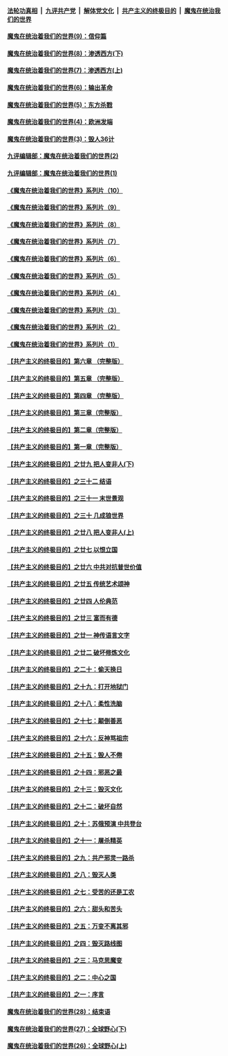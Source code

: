 

####  [法轮功真相](../../../../basic/blob/master/README.md?t=09221302) &nbsp;|&nbsp; [九评共产党](../../../../9ping.md/blob/master/README.md?t=09221302) &nbsp;|&nbsp; [解体党文化](../../../../jtdwh.md/blob/master/README.md?t=09221302)  &nbsp;|&nbsp; [共产主义的终极目的](../../../../gczydzjmd.md/blob/master/README.md?t=09221302) &nbsp;|&nbsp; [魔鬼在统治我们的世界](../../../../mgztzwmdsj.md/blob/master/README.md?t=09221302) 

#### [魔鬼在统治着我们的世界(9)：信仰篇](../pages/nsc422/n10432159.md?t=09221302) 

#### [魔鬼在统治着我们的世界(8)：渗透西方(下)](../pages/nsc422/n10429603.md?t=09221302) 

#### [魔鬼在统治着我们的世界(7)：渗透西方(上)](../pages/nsc422/n10426013.md?t=09221302) 

#### [魔鬼在统治着我们的世界(6)：输出革命](../pages/nsc422/n10421536.md?t=09221302) 

#### [魔鬼在统治着我们的世界(5)：东方杀戮](../pages/nsc422/n10417707.md?t=09221302) 

#### [魔鬼在统治着我们的世界(4)：欧洲发端](../pages/nsc422/n10414890.md?t=09221302) 

#### [魔鬼在统治着我们的世界(3)：毁人36计](../pages/nsc422/n10411583.md?t=09221302) 

#### [九评编辑部：魔鬼在统治着我们的世界(2)](../pages/nsc422/n10410036.md?t=09221302) 

#### [九评编辑部：魔鬼在统治着我们的世界(1)](../pages/nsc422/n10406825.md?t=09221302) 

#### [《魔鬼在统治着我们的世界》系列片（10）](../pages/nsc422/n12292670.md?t=09221302) 

#### [《魔鬼在统治着我们的世界》系列片（9）](../pages/nsc422/n12290859.md?t=09221302) 

#### [《魔鬼在统治着我们的世界》系列片（8）](../pages/nsc422/n12287445.md?t=09221302) 

#### [《魔鬼在统治着我们的世界》系列片（7）](../pages/nsc422/n12283425.md?t=09221302) 

#### [《魔鬼在统治着我们的世界》系列片（6）](../pages/nsc422/n12282314.md?t=09221302) 

#### [《魔鬼在统治着我们的世界》系列片（5）](../pages/nsc422/n12281419.md?t=09221302) 

#### [《魔鬼在统治着我们的世界》系列片（4）](../pages/nsc422/n12274024.md?t=09221302) 

#### [《魔鬼在统治着我们的世界》系列片（3）](../pages/nsc422/n12271322.md?t=09221302) 

#### [《魔鬼在统治着我们的世界》系列片（2）](../pages/nsc422/n12269049.md?t=09221302) 

#### [《魔鬼在统治着我们的世界》系列片（1）](../pages/nsc422/n12267575.md?t=09221302) 

#### [【共产主义的终极目的】第六章 （完整版）](../pages/nsc422/n11428913.md?t=09221302) 

#### [【共产主义的终极目的】第五章 （完整版）](../pages/nsc422/n11428912.md?t=09221302) 

#### [【共产主义的终极目的】第四章 （完整版）](../pages/nsc422/n11428907.md?t=09221302) 

#### [【共产主义的终极目的】第三章（完整版）](../pages/nsc422/n11428848.md?t=09221302) 

#### [【共产主义的终极目的】第二章（完整版）](../pages/nsc422/n11428831.md?t=09221302) 

#### [【共产主义的终极目的】第一章（完整版）](../pages/nsc422/n11417651.md?t=09221302) 

#### [【共产主义的终极目的】之廿九 把人变非人(下)](../pages/nsc422/n11344140.md?t=09221302) 

#### [【共产主义的终极目的】之三十二 结语](../pages/nsc422/n11360535.md?t=09221302) 

#### [【共产主义的终极目的】之三十一 末世景观](../pages/nsc422/n11351129.md?t=09221302) 

#### [【共产主义的终极目的】之三十 几成狼世界](../pages/nsc422/n11348280.md?t=09221302) 

#### [【共产主义的终极目的】之廿八 把人变非人(上)](../pages/nsc422/n11340492.md?t=09221302) 

#### [【共产主义的终极目的】之廿七 以恨立国](../pages/nsc422/n11336944.md?t=09221302) 

#### [【共产主义的终极目的】之廿六 中共对抗普世价值](../pages/nsc422/n11324785.md?t=09221302) 

#### [【共产主义的终极目的】之廿五 传统艺术颂神](../pages/nsc422/n11296396.md?t=09221302) 

#### [【共产主义的终极目的】之廿四 人伦典范](../pages/nsc422/n11296397.md?t=09221302) 

#### [【共产主义的终极目的】之廿三 富而有德](../pages/nsc422/n11283598.md?t=09221302) 

#### [【共产主义的终极目的】之廿一 神传语言文字](../pages/nsc422/n11263265.md?t=09221302) 

#### [【共产主义的终极目的】之廿二 破坏修炼文化](../pages/nsc422/n11245728.md?t=09221302) 

#### [【共产主义的终极目的】之二十：偷天换日](../pages/nsc422/n11238846.md?t=09221302) 

#### [【共产主义的终极目的】之十九：打开地狱门](../pages/nsc422/n11206376.md?t=09221302) 

#### [【共产主义的终极目的】之十八：柔性洗脑](../pages/nsc422/n11199994.md?t=09221302) 

#### [【共产主义的终极目的】之十七：颠倒善恶](../pages/nsc422/n11179782.md?t=09221302) 

#### [【共产主义的终极目的】之十六：反神骂祖宗](../pages/nsc422/n11166798.md?t=09221302) 

#### [【共产主义的终极目的】之十五：毁人不倦](../pages/nsc422/n11166792.md?t=09221302) 

#### [【共产主义的终极目的】之十四：邪恶之最](../pages/nsc422/n11150249.md?t=09221302) 

#### [【共产主义的终极目的】之十三：毁灭文化](../pages/nsc422/n11135227.md?t=09221302) 

#### [【共产主义的终极目的】之十二：破坏自然](../pages/nsc422/n11135214.md?t=09221302) 

#### [【共产主义的终极目的】之十：苏俄预演 中共登台](../pages/nsc422/n11118424.md?t=09221302) 

#### [【共产主义的终极目的】之十一：屠杀精英](../pages/nsc422/n11118442.md?t=09221302) 

#### [【共产主义的终极目的】之九：共产邪灵一路杀](../pages/nsc422/n11114139.md?t=09221302) 

#### [【共产主义的终极目的】之八：毁灭人类](../pages/nsc422/n11108503.md?t=09221302) 

#### [【共产主义的终极目的】之七：受苦的还是工农](../pages/nsc422/n11101809.md?t=09221302) 

#### [【共产主义的终极目的】之六：甜头和苦头](../pages/nsc422/n11096971.md?t=09221302) 

#### [【共产主义的终极目的】之五：万变不离其邪](../pages/nsc422/n11091285.md?t=09221302) 

#### [【共产主义的终极目的】之四：毁灭路线图](../pages/nsc422/n11086284.md?t=09221302) 

#### [【共产主义的终极目的】之三：马克思魔变](../pages/nsc422/n11061941.md?t=09221302) 

#### [【共产主义的终极目的】之二：中心之国](../pages/nsc422/n11047728.md?t=09221302) 

#### [【共产主义的终极目的】之一：序言](../pages/nsc422/n11086077.md?t=09221302) 

#### [魔鬼在统治着我们的世界(28)：结束语](../pages/nsc422/n10936246.md?t=09221302) 

#### [魔鬼在统治着我们的世界(27)：全球野心(下)](../pages/nsc422/n10928319.md?t=09221302) 

#### [魔鬼在统治着我们的世界(26)：全球野心(上)](../pages/nsc422/n10900318.md?t=09221302) 


